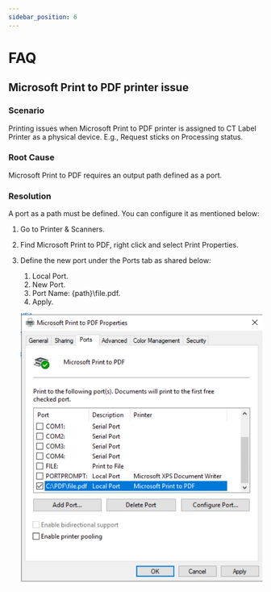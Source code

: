 ```yaml
---
sidebar_position: 6
---
```


# FAQ

## Microsoft Print to PDF printer issue

### Scenario

Printing issues when Microsoft Print to PDF printer is assigned to CT Label Printer as a physical device. E.g., Request sticks on Processing status.

### Root Cause

Microsoft Print to PDF requires an output path defined as a port.

### Resolution

A port as a path must be defined. You can configure it as mentioned below:

1. Go to Printer & Scanners.
2. Find Microsoft Print to PDF, right click and select Print Properties.
3. Define the new port under the Ports tab as shared below:

    1. Local Port.
    2. New Port.
    3. Port Name: \{path\}\file.pdf.
    4. Apply.

    ![Print to PDF](./media/faq/print-to-pdf.webp)
